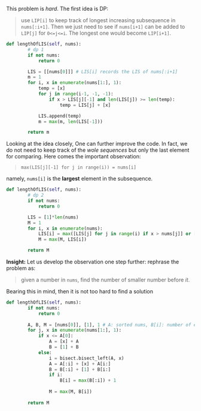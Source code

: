 This problem is *hard*. The first idea is DP: 
> use `LIP[i]` to keep track of longest increasing subsequence in `nums[:i+1]`. Then we just need to see if `nums[i+1]` can be added to `LIP[j]` for `0<=j<=i`. The longest one would become `LIP[i+1]`. 
```python
def lengthOfLIS(self, nums):
        # dp 1
        if not nums:
            return 0

        LIS = [[nums[0]]] # LIS[i] records the LIS of nums[:i+1]
        m = 1
        for i, x in enumerate(nums[1:], 1):
            temp = [x]
            for j in range(i-1, -1, -1):
                if x > LIS[j][-1] and len(LIS[j]) >= len(temp):
                    temp = LIS[j] + [x]

            LIS.append(temp)
            m = max(m, len(LIS[-1]))

        return m
```
Looking at the idea closely, One can further improve the code. In fact, we do not need to keep track of the *wole sequences* but only the last element for comparing. Here comes the important observation:
> `max(LIS[j][-1] for j in range(i)) = nums[i]`

namely, `nums[i]` is the **largest** element in the subsequence.
```python
def lengthOfLIS(self, nums):
		# dp 2
        if not nums:
            return 0

        LIS = [1]*len(nums)
        M = 1
        for i, x in enumerate(nums):
            LIS[i] = max([LIS[j] for j in range(i) if x > nums[j]] or [0]) + 1
            M = max(M, LIS[i])

        return M
```

**Insight:**
Let us develop the observation one step further: rephrase the problem as:
> given a number in `nums`, find the number of smaller number before *it*.

Bearing this in mind, then it is not too hard to find a solution
```python
def lengthOfLIS(self, nums):
        if not nums:
            return 0
        
        A, B, M = [nums[0]], [1], 1 # A: sorted nums, B[i]: number of elm less than A[i]
        for j, x in enumerate(nums[1:], 1):
            if x <= A[0]:
                A = [x] + A
                B = [1] + B
            else:
                i = bisect.bisect_left(A, x)
                A = A[:i] + [x] + A[i:]
                B = B[:i] + [1] + B[i:]
                if i:
                    B[i] = max(B[:i]) + 1
                
                M = max(M, B[i])
                
        return M 
```
